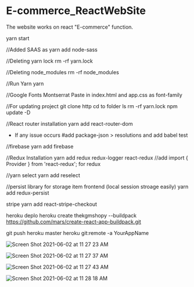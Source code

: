 # E-commerce_ReactWebSite

The website works on react "E-commerce" function.

yarn start

//Added SAAS as
yarn add node-sass

//Deleting yarn lock
rm -rf yarn.lock

//Deleting node_modules
rm -rf node_modules

//Run Yarn
yarn

//Google Fonts Montserrat
Paste in index.html and app.css as font-family

//For updating project
git clone http
cd to folder
ls
rm -rf yarn.lock
npm update -D

//React router installation
yarn add react-router-dom

- If any issue occurs
  #add package-json > resolutions and add babel test


//firebase
yarn add firebase

//Redux Installation
yarn add redux redux-logger react-redux
//add import { Provider } from 'react-redux'; for redux


//yarn select
yarn add reselect

//persist library for storage item frontend (local session stroage easily)
yarn add redux-persist

stripe
yarn add react-stripe-checkout


heroku deplo
heroku create thekgmshopy --buildpack https://github.com/mars/create-react-app-buildpack.git

git push heroku master
heroku git:remote -a YourAppName


![Screen Shot 2021-06-02 at 11 27 23 AM](https://user-images.githubusercontent.com/63836841/120508558-d40b8400-c395-11eb-9ae5-12ce06784739.png)

![Screen Shot 2021-06-02 at 11 27 37 AM](https://user-images.githubusercontent.com/63836841/120508590-da99fb80-c395-11eb-930c-c6eebdb38650.png)

![Screen Shot 2021-06-02 at 11 27 43 AM](https://user-images.githubusercontent.com/63836841/120508622-df5eaf80-c395-11eb-99ce-c207f632805c.png)

![Screen Shot 2021-06-02 at 11 28 18 AM](https://user-images.githubusercontent.com/63836841/120508635-e259a000-c395-11eb-8f41-d2fbba14357c.png)

